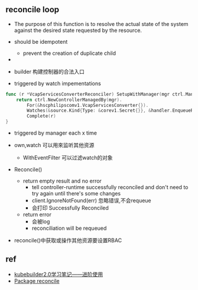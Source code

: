 


## reconcile loop

+ The purpose of this function is to resolve the actual state of the system against the desired state requested by the resource.

+ should be idempotent
	+ prevent the creation of duplicate child

+ 

+ builder 构建控制器的合法入口

+ triggered by watch impementations
```go
func (r *VcapServicesConverterReconciler) SetupWithManager(mgr ctrl.Manager) error {
	return ctrl.NewControllerManagedBy(mgr).
		For(&hscphilipscomv1.VcapServicesConverter{}).
		Watches(&source.Kind{Type: &corev1.Secret{}}, &handler.EnqueueRequestForObject{}).
		Complete(r)
}
```

+ triggered by manager each x time
<!-- Options struct
SyncPeriod *time.Duration -->

+ own,watch 可以用來监听其他资源
    + WithEventFilter  可以过滤watch的对象

+ Reconcile()
	+ return empty result and no error
		+ tell controller-runtime successfully reconciled and don't need to try again until there's some changes
		+ client.IgnoreNotFound(err)  忽略错误,不会requeue
		+ 会打印 Successfully Reconciled
    + return error
        + 会被log
        + reconciliation will be requeued
 

+ reconcile()中获取或操作其他资源要设置RBAC
<!-- // +kubebuilder:rbac:groups=deployment.hsc.philips.com.cn,resources=vcapservicesconverters/status,verbs=get;update;patch -->

## ref
+ [kubebuilder2.0学习笔记——进阶使用](https://segmentfault.com/a/1190000020359577)
+ [Package reconcile](https://pkg.go.dev/sigs.k8s.io/controller-runtime/pkg/reconcile)
